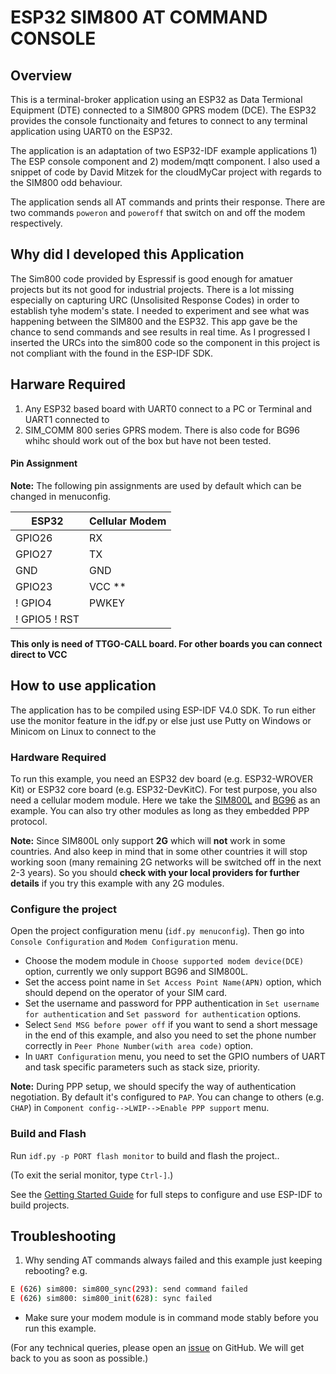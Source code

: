# ESP32 SIM800 AT COMMAND CONSOLE


## Overview
This is a terminal-broker application using an ESP32 as Data Termional Equipment (DTE) connected to a SIM800 GPRS modem (DCE). The ESP32 provides the console functionaity and fetures to connect to any terminal application using UART0 on the ESP32.

The application is an adaptation of two ESP32-IDF example applications 1) The ESP console component and 2) modem/mqtt component. I also used a snippet of code by David Mitzek for the cloudMyCar project with regards to the SIM800 odd behaviour.

The application sends all AT commands and prints their response. There are two commands `poweron` and `poweroff` that switch on and off the modem respectively.

## Why did I developed this Application
The Sim800 code provided by Espressif is good enough for amatuer projects but its not good for industrial  projects. There is a lot missing especially on capturing URC (Unsolisited Response Codes) in order to establish tyhe modem's state. I needed to experiment and see what was happening between the SIM800 and the ESP32. This app gave be the chance to send commands and see results in real time. As I progressed I inserted the URCs into the sim800 code so the component in this project is not compliant with the found in the ESP-IDF SDK.

## Harware Required
1) Any ESP32 based board with UART0 connect to a PC or Terminal and UART1 connected to
2) SIM_COMM 800 series GPRS modem. There is also code for BG96 whihc should work out of the box but have not been tested.

#### Pin Assignment

**Note:** The following pin assignments are used by default which can be changed in menuconfig.

| ESP32  | Cellular Modem |
| ------ | -------------- |
| GPIO26 | RX             |
| GPIO27 | TX             |
| GND    | GND            |
| GPIO23 | VCC      **    |
! GPIO4  | PWKEY          |
! GPIO5  ! RST            |
**This only is need of TTGO-CALL board. For other boards you can connect direct to VCC**

## How to use application

The application has to be compiled using ESP-IDF V4.0 SDK. To run either use the monitor feature in the idf.py or else just use Putty on Windows or Minicom on Linux to connect to the 

### Hardware Required

To run this example, you need an ESP32 dev board (e.g. ESP32-WROVER Kit) or ESP32 core board (e.g. ESP32-DevKitC).
For test purpose, you also need a cellular modem module. Here we take the [SIM800L](http://www.simcom.com/product/showproduct.php?lang=en&id=277) and [BG96](https://www.quectel.com/product/bg96.htm) as an example.
You can also try other modules as long as they embedded PPP protocol.

**Note:** Since SIM800L only support **2G** which will **not** work in some countries. And also keep in mind that in some other countries it will stop working soon (many remaining 2G networks will be switched off in the next 2-3 years). So you should **check with your local providers for further details** if you try this example with any 2G modules.


### Configure the project

Open the project configuration menu (`idf.py menuconfig`). Then go into `Console Configuration` and `Modem Configuration` menu.

- Choose the modem module in `Choose supported modem device(DCE)` option, currently we only support BG96 and SIM800L.
- Set the access point name in `Set Access Point Name(APN)` option, which should depend on the operator of your SIM card.
- Set the username and password for PPP authentication in `Set username for authentication` and `Set password for authentication` options.
- Select `Send MSG before power off` if you want to send a short message in the end of this example, and also you need to set the phone number correctly in `Peer Phone Number(with area code)` option.
- In `UART Configuration` menu, you need to set the GPIO numbers of UART and task specific parameters such as stack size, priority.

**Note:** During PPP setup, we should specify the way of authentication negotiation. By default it's configured to `PAP`. You can change to others (e.g. `CHAP`) in `Component config-->LWIP-->Enable PPP support` menu.

### Build and Flash

Run `idf.py -p PORT flash monitor` to build and flash the project..

(To exit the serial monitor, type ``Ctrl-]``.)

See the [Getting Started Guide](https://docs.espressif.com/projects/esp-idf/en/latest/get-started/index.html) for full steps to configure and use ESP-IDF to build projects.

## Troubleshooting
1. Why sending AT commands always failed and this example just keeping rebooting? e.g.

```bash
E (626) sim800: sim800_sync(293): send command failed
E (626) sim800: sim800_init(628): sync failed
```
   * Make sure your modem module is in command mode stably before you run this example.

(For any technical queries, please open an [issue](https://github.com/espressif/esp-idf/issues) on GitHub. We will get back to you as soon as possible.)
